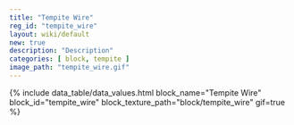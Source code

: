 ```yaml
---
title: "Tempite Wire"
reg_id: "tempite_wire"
layout: wiki/default
new: true
description: "Description"
categories: [ block, tempite ]
image_path: "tempite_wire.gif"
---
```


<!-- Data Values -->
<!-- ID -->
{% include data_table/data_values.html block_name="Tempite Wire" block_id="tempite_wire" block_texture_path="block/tempite_wire" gif=true %}
